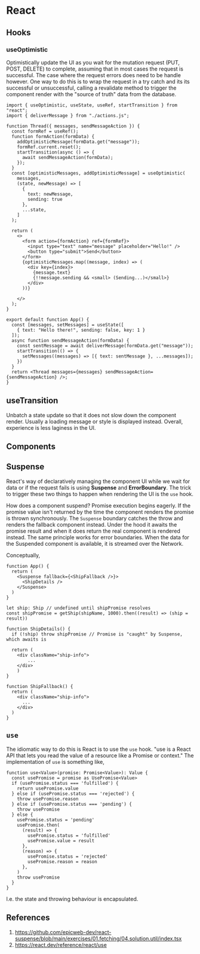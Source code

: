 # React

## Hooks

### useOptimistic

Optimistically update the UI as you wait for the mutation request (PUT, POST, DELETE) to complete, assuming that in most cases the request is successful. The case where the request errors does need to be handle however. One way to do this is to wrap the request in a try catch and its its successful or unsuccessful, calling a revalidate method to trigger the component render with the "source of truth" data from the database.

```tsx
import { useOptimistic, useState, useRef, startTransition } from "react";
import { deliverMessage } from "./actions.js";

function Thread({ messages, sendMessageAction }) {
  const formRef = useRef();
  function formAction(formData) {
    addOptimisticMessage(formData.get("message"));
    formRef.current.reset();
    startTransition(async () => {
      await sendMessageAction(formData);
    });
  }
  const [optimisticMessages, addOptimisticMessage] = useOptimistic(
    messages,
    (state, newMessage) => [
      {
        text: newMessage,
        sending: true
      },
      ...state,
    ]
  );

  return (
    <>
      <form action={formAction} ref={formRef}>
        <input type="text" name="message" placeholder="Hello!" />
        <button type="submit">Send</button>
      </form>
      {optimisticMessages.map((message, index) => (
        <div key={index}>
          {message.text}
          {!!message.sending && <small> (Sending...)</small>}
        </div>
      ))}
      
    </>
  );
}

export default function App() {
  const [messages, setMessages] = useState([
    { text: "Hello there!", sending: false, key: 1 }
  ]);
  async function sendMessageAction(formData) {
    const sentMessage = await deliverMessage(formData.get("message"));
    startTransition(() => {
      setMessages((messages) => [{ text: sentMessage }, ...messages]);
    })
  }
  return <Thread messages={messages} sendMessageAction={sendMessageAction} />;
}
```

## useTransition

Unbatch a state update so that it does not slow down the component render. Usually a loading message or style is displayed instead. Overall, experience is less laginess in the UI.

## Components

## Suspense

React's way of declaratively managing the component UI while we wait for data or if the request fails is using **Suspense** and **ErrorBoundary**. The trick to trigger these two things to happen when rendering the UI is the `use` hook.

How does a component suspend? Promise execution begins eagerly. If the promise value isn't returned by the time the component renders the promise is thrown synchronously. The `Suspense` boundary catches the throw and renders the fallback component instead. Under the hood it awaits the promise result and when it does return the real component is rendered instead. The same principle works for error boundaries. When the data for the Suspended component is available, it is streamed over the Network.

Conceptually,

```tsx
function App() {
  return (
    <Suspense fallback={<ShipFallback />}>
      <ShipDetails />
    </Suspense>
  )
}

let ship: Ship // undefined until shipPromise resolves
const shipPromise = getShip(shipName, 1000).then((result) => (ship = result))

function ShipDetails() {
  if (!ship) throw shipPromise // Promise is "caught" by Suspense, which awaits is

  return (
    <div className="ship-info">
        ...
    </div>
    )
}

function ShipFallback() {
  return (
    <div className="ship-info">
      ...
    </div>
  )
}
```

## `use`

The idiomatic way to do this is React is to use the `use` hook. "use is a React API that lets you read the value of a resource like a Promise or context." The implementation of `use` is something like,

```tsx
function use<Value>(promise: Promise<Value>): Value {
  const usePromise = promise as UsePromise<Value>
  if (usePromise.status === 'fulfilled') {
    return usePromise.value
  } else if (usePromise.status === 'rejected') {
    throw usePromise.reason
  } else if (usePromise.status === 'pending') {
    throw usePromise
  } else {
    usePromise.status = 'pending'
    usePromise.then(
      (result) => {
        usePromise.status = 'fulfilled'
        usePromise.value = result
      },
      (reason) => {
        usePromise.status = 'rejected'
        usePromise.reason = reason
      },
    )
    throw usePromise
  }
}
```

I.e. the state and throwing behaviour is encapsulated.

## References

1. <https://github.com/epicweb-dev/react-suspense/blob/main/exercises/01.fetching/04.solution.util/index.tsx>
2. <https://react.dev/reference/react/use>
